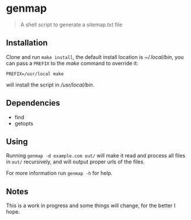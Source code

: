 # genmap

> A shell script to generate a sitemap.txt file


## Installation

Clone and run `make install`, the default install location is *~/.local/bin*, you
can pass a `PREFIX` to the *make* command to override it:

`PREFIX=/usr/local make`

will install the script in */usr/local/bin*.

## Dependencies

- find
- getopts


## Using

Running `genmap -d example.com out/` will make it read and process all files
in `out/` recursively, and will output proper urls of the files. 

For more information run `genmap -h` for help.


## Notes

This is a work in progress and some things will change, for the better I hope.
